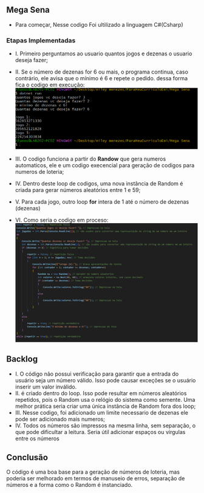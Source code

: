 ## Mega Sena
+ Para começar, Nesse codigo Foi ultilizado a linguagem C#(Csharp)

### Etapas Implementadas
+ I. Primeiro perguntamos ao usuario quantos jogos e dezenas o usuario deseja fazer;
+ II. Se o número de dezenas for 6 ou mais, o programa continua, caso contrário, ele avisa que o mínimo é 6 e repete o pedido.
 dessa forma fica o codigo em execução:
![alt text](image.png)

+ III. O codigo funciona a partir do **Randow** que gera numeros automaticos, ele e um codigo execencial para geração de codigos
para numeros de loteria;
+ IV. Dentro deste loop de codigos, uma nova instância de Random é criada para gerar números aleatórios entre 1 e 59;
+ V. Para cada jogo, outro loop **for** intera de 1 até o número de dezenas (dezenas)
+ VI. Como seria o codigo em proceso:
![alt text](image-1.png)

## Backlog
+ I.  O código não possui verificação para garantir que a entrada do usuário seja um número válido. Isso pode causar exceções se o usuário inserir um valor inválido.
+ II.  é criado dentro do loop. Isso pode resultar em números aleatórios repetidos, pois o Random usa o relógio do sistema como semente. Uma melhor prática seria criar uma única instância de Random fora dos loop;
+ III. Nesse codigo, foi adicionado um limite necessario de dezenas ele pode ser adicionado mais numeros;
+ IV. Todos os números são impressos na mesma linha, sem separação, o que pode dificultar a leitura. Seria útil adicionar espaços ou vírgulas entre os números


## Conclusão
O código é uma boa base para a geração de números de loteria, mas poderia ser melhorado em termos de manuseio de erros, 
separação de números e a forma como o Random é instanciado.  